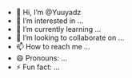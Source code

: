 - 👋 Hi, I’m @Yuuyadz
- 👀 I’m interested in ...
- 🌱 I’m currently learning ...
- 💞️ I’m looking to collaborate on ...
- 📫 How to reach me ...
- 😄 Pronouns: ...
- ⚡ Fun fact: ...

<!---
Yuuyadz/Yuuyadz is a ✨ special ✨ repository because its `README.md` (this file) appears on your GitHub profile.
You can click the Preview link to take a look at your changes.
--->
